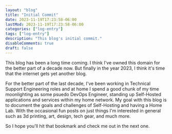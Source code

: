 ```yaml
---
layout: "blog"
title: "Initial Commit"
date: 2023-11-19T17:23:58-06:00
lastMod: 2023-11-19T17:23:58-06:00
categories: ["log-entry"]
tags: ["log-entry"]
description: "This blog's initial commit."
disableComments: true
draft: false
---
```


This blog has been a long time coming. I think I've owned this domain for the better part of a decade now. But finally in the year 2023, I think it's time that the internet gets yet another blog.

For the better part of the last decade, I've been working in Technical Support Engineering roles and at home I spend a good chunk of my time moonlighting as some psuedo DevOps Engineer, standing up Self-Hosted applications and services within my home network. My goal with this blog is to document the goals and challenges of Self-Hosting and having a Home Lab. With the occasional fun posts on just things I'm interested in general such as 3d printing, art, design, tech gear, and much more.

So I hope you'll hit that bookmark and check me out in the next one.